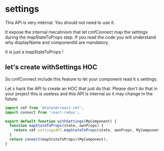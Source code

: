 # settings

This API is very internal. You should not need to use it.

It expose the internal mecahnism that let cmfConnect map the settings during the mapStateToProps step. If you read the code you will understand why displayName and componentId are mandatory.

It is just a mapStateToProps !

## let's create withSettings HOC

So cmfConnect include this feature to let your component read it s settings.

Let s hack the API to create an HOC that just do that. Please don't do that in your project this is useless and this API is internal so it may change in the future.

```javascript
import cmf from '@talend/react-cmf';
import connect from 'react-redux';

export default function withSettings(MyComponent) {
  function mapStateToProps(state, ownProps) {
    return cmf.settingsAPI.mapStateToProps(state, ownProps, MyComponent.displayName, ownProps.componentId);
  }
  return connect(mapStateToProps)(MyComponent);
}
```
